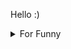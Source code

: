 

Hello :)  <details>

<summary>For Funny</summary>




<!--START_SECTION:waka-->
![Code Time](http://img.shields.io/badge/Code%20Time-73%20hrs%2033%20mins-blue)

![Profile Views](http://img.shields.io/badge/Profile%20Views-1-blue)

![Lines of code](https://img.shields.io/badge/From%20Hello%20World%20I%27ve%20Written-496%20Thousand%20lines%20of%20code-blue)

**🐱 My GitHub Data** 

> 🏆 390 Contributions in the Year 2022
 > 
> 📦 73.1 kB Used in GitHub's Storage 
 > 
> 💼 Opted to Hire
 > 
> 📜 45 Public Repositories 
 > 
> 🔑 0 Private Repositories  
 > 
**I'm a Night 🦉** 

```text
🌞 Morning    54 commits     ███░░░░░░░░░░░░░░░░░░░░░░   14.88% 
🌆 Daytime    126 commits    ████████░░░░░░░░░░░░░░░░░   34.71% 
🌃 Evening    92 commits     ██████░░░░░░░░░░░░░░░░░░░   25.34% 
🌙 Night      91 commits     ██████░░░░░░░░░░░░░░░░░░░   25.07%

```
📅 **I'm Most Productive on Friday** 

```text
Monday       70 commits     ████░░░░░░░░░░░░░░░░░░░░░   19.28% 
Tuesday      37 commits     ██░░░░░░░░░░░░░░░░░░░░░░░   10.19% 
Wednesday    55 commits     ███░░░░░░░░░░░░░░░░░░░░░░   15.15% 
Thursday     55 commits     ███░░░░░░░░░░░░░░░░░░░░░░   15.15% 
Friday       76 commits     █████░░░░░░░░░░░░░░░░░░░░   20.94% 
Saturday     33 commits     ██░░░░░░░░░░░░░░░░░░░░░░░   9.09% 
Sunday       37 commits     ██░░░░░░░░░░░░░░░░░░░░░░░   10.19%

```


📊 **This Week I Spent My Time On** 

```text
⌚︎ Time Zone: Europe/Istanbul

💬 Programming Languages: 
JavaScript               20 hrs 28 mins      ███████████████████░░░░░░   78.38% 
CSS                      2 hrs 56 mins       ██░░░░░░░░░░░░░░░░░░░░░░░   11.29% 
MDX                      59 mins             █░░░░░░░░░░░░░░░░░░░░░░░░   3.81% 
TypeScript               40 mins             ░░░░░░░░░░░░░░░░░░░░░░░░░   2.57% 
Git                      21 mins             ░░░░░░░░░░░░░░░░░░░░░░░░░   1.34%

🐱‍💻 Projects: 
halid.dev                25 hrs 38 mins      ████████████████████████░   98.18% 
alexandru-main           28 mins             ░░░░░░░░░░░░░░░░░░░░░░░░░   1.82%

```

**I Mostly Code in JavaScript** 

```text
JavaScript               17 repos            ███████████░░░░░░░░░░░░░░   45.95% 
HTML                     7 repos             ████░░░░░░░░░░░░░░░░░░░░░   18.92% 
CSS                      6 repos             ████░░░░░░░░░░░░░░░░░░░░░   16.22% 
Swift                    5 repos             ███░░░░░░░░░░░░░░░░░░░░░░   13.51% 
SCSS                     1 repo              ░░░░░░░░░░░░░░░░░░░░░░░░░   2.7%

```



 Last Updated on 15/07/2022 18:54:36 UTC
<!--END_SECTION:waka-->

</details>
